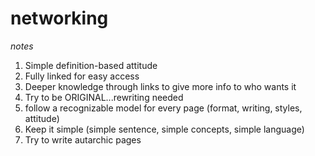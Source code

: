 # networking
_notes_

1. Simple definition-based attitude
2. Fully linked for easy access
3. Deeper knowledge through links to give more info to who wants it
4. Try to be ORIGINAL...rewriting needed
5. follow a recognizable model for every page 
	(format, writing, styles, attitude)
6. Keep it simple
   	(simple sentence, simple concepts, simple language)
7. Try to write autarchic pages 
